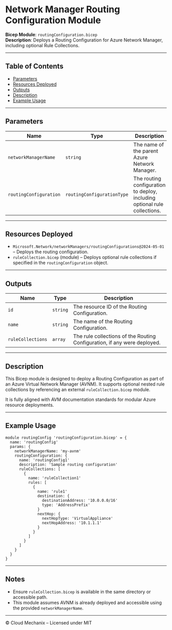 # Network Manager Routing Configuration Module

**Bicep Module**: `routingConfiguration.bicep`  
**Description**: Deploys a Routing Configuration for Azure Network Manager, including optional Rule Collections.

---

## Table of Contents

- [Parameters](#parameters)
- [Resources Deployed](#resources-deployed)
- [Outputs](#outputs)
- [Description](#description)
- [Example Usage](#example-usage)

---

## Parameters

| Name                  | Type                            | Description                                                              | Required |
|-----------------------|----------------------------------|--------------------------------------------------------------------------|----------|
| `networkManagerName`  | `string`                         | The name of the parent Azure Network Manager.                            | Yes      |
| `routingConfiguration`| `routingConfigurationType`       | The routing configuration to deploy, including optional rule collections.| Yes      |

---

## Resources Deployed

- `Microsoft.Network/networkManagers/routingConfigurations@2024-05-01` – Deploys the routing configuration.
- `ruleCollection.bicep` (module) – Deploys optional rule collections if specified in the `routingConfiguration` object.

---

## Outputs

| Name               | Type     | Description                                                           |
|--------------------|----------|-----------------------------------------------------------------------|
| `id`               | `string` | The resource ID of the Routing Configuration.                         |
| `name`             | `string` | The name of the Routing Configuration.                                |
| `ruleCollections`  | `array`  | The rule collections of the Routing Configuration, if any were deployed.|

---

## Description

This Bicep module is designed to deploy a Routing Configuration as part of an Azure Virtual Network Manager (AVNM). It supports optional nested rule collections by referencing an external `ruleCollection.bicep` module. 

It is fully aligned with AVM documentation standards for modular Azure resource deployments.

---

## Example Usage

```bicep
module routingConfig 'routingConfiguration.bicep' = {
  name: 'routingConfig'
  params: {
    networkManagerName: 'my-avnm'
    routingConfiguration: {
      name: 'routingConfig1'
      description: 'Sample routing configuration'
      ruleCollections: [
        {
          name: 'ruleCollection1'
          rules: [
            {
              name: 'rule1'
              destination: {
                destinationAddress: '10.0.0.0/16'
                type: 'AddressPrefix'
              }
              nextHop: {
                nextHopType: 'VirtualAppliance'
                nextHopAddress: '10.1.1.1'
              }
            }
          ]
        }
      ]
    }
  }
}
```

---

## Notes

- Ensure `ruleCollection.bicep` is available in the same directory or accessible path.
- This module assumes AVNM is already deployed and accessible using the provided `networkManagerName`.

---

© Cloud Mechanix – Licensed under MIT